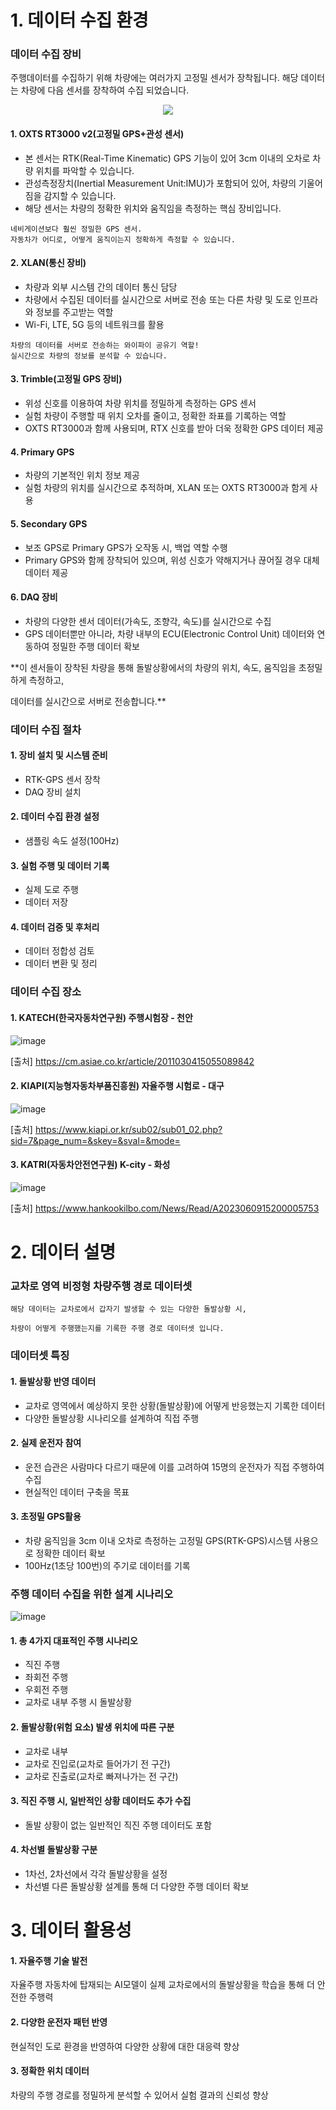 # 1. 데이터 수집 환경
### 데이터 수집 장비
주행데이터를 수집하기 위해 차량에는 여러가지 고정밀 센서가 장착됩니다.
해당 데이터는 차량에 다음 센서를 장착하여 수집 되었습니다.
<p align="center">
   <img src="https://github.com/user-attachments/assets/14992b49-3b09-4bd1-bf85-03e42b45a8d4">
</p>

#### 1. OXTS RT3000 v2(고정밀 GPS+관성 센서)
- 본 센서는 RTK(Real-Time Kinematic) GPS 기능이 있어 3cm 이내의 오차로 차량 위치를 파악할 수 있습니다.
- 관성측정장치(Inertial Measurement Unit:IMU)가 포함되어 있어, 차량의 기울어짐을 감지할 수 있습니다.
- 해당 센서는 차량의 정확한 위치와 움직임을 측정하는 핵심 장비입니다.
```text
네비게이션보다 훨씬 정밀한 GPS 센서.
자동차가 어디로, 어떻게 움직이는지 정확하게 측정할 수 있습니다.
```

#### 2. XLAN(통신 장비)
- 차량과 외부 시스템 간의 데이터 통신 담당
- 차량에서 수집된 데이터를 실시간으로 서버로 전송 또는 다른 차량 및 도로 인프라와 정보를 주고받는 역할
- Wi-Fi, LTE, 5G 등의 네트워크를 활용
```text
차량의 데이터를 서버로 전송하는 와이파이 공유기 역할!
실시간으로 차량의 정보를 분석할 수 있습니다.
```  

#### 3. Trimble(고정밀 GPS 장비)
- 위성 신호를 이용하여 차량 위치를 정밀하게 측정하는 GPS 센서
- 실험 차량이 주행할 때 위치 오차를 줄이고, 정확한 좌표를 기록하는 역할
- OXTS RT3000과 함께 사용되며, RTX 신호를 받아 더욱 정확한 GPS 데이터 제공

#### 4. Primary GPS
- 차량의 기본적인 위치 정보 제공
- 실험 차량의 위치를 실시간으로 추적하며, XLAN 또는 OXTS RT3000과 함게 사용
  
#### 5. Secondary GPS
- 보조 GPS로 Primary GPS가 오작동 시, 백업 역할 수행
- Primary GPS와 함께 장착되어 있으며, 위성 신호가 약해지거나 끊어질 경우 대체 데이터 제공

#### 6. DAQ 장비
- 차량의 다양한 센서 데이터(가속도, 조향각, 속도)를 실시간으로 수집
- GPS 데이터뿐만 아니라, 차량 내부의 ECU(Electronic Control Unit) 데이터와 연동하여
  정밀한 주행 데이터 확보

**이 센서들이 장착된 차량을 통해 돌발상황에서의 차량의 위치, 속도, 움직임을 초정밀하게 측정하고,

데이터를 실시간으로 서버로 전송합니다.**

### 데이터 수집 절차

#### 1. 장비 설치 및 시스템 준비
- RTK-GPS 센서 장착
- DAQ 장비 설치

#### 2. 데이터 수집 환경 설정
- 샘플링 속도 설정(100Hz)

#### 3. 실험 주행 및 데이터 기록
- 실제 도로 주행
- 데이터 저장
#### 4. 데이터 검증 및 후처리
- 데이터 정합성 검토
- 데이터 변환 및 정리

### 데이터 수집 장소

#### 1. KATECH(한국자동차연구원) 주행시험장 - 천안
![image](https://github.com/user-attachments/assets/9b7da5d4-c582-4ab6-80b8-b222ce66d431)

[출처] https://cm.asiae.co.kr/article/2011030415055089842
#### 2. KIAPI(지능형자동차부품진흥원) 자율주행 시험로 - 대구
![image](https://github.com/user-attachments/assets/ee6e023f-4b5f-4515-8f69-ce6c2d889675)

[출처] https://www.kiapi.or.kr/sub02/sub01_02.php?sid=7&page_num=&skey=&sval=&mode=
#### 3. KATRI(자동차안전연구원) K-city - 화성
![image](https://github.com/user-attachments/assets/4cfb87e2-7167-4edd-bc65-5cca0603c662)

[출처] https://www.hankookilbo.com/News/Read/A2023060915200005753

# 2. 데이터 설명
### 교차로 영역 비정형 차량주행 경로 데이터셋
```text
해당 데이터는 교차로에서 갑자기 발생할 수 있는 다양한 돌발상황 시,

차량이 어떻게 주행했는지를 기록한 주행 경로 데이터셋 입니다.
```
### 데이터셋 특징

#### 1. 돌발상황 반영 데이터
- 교차로 영역에서 예상하지 못한 상황(돌발상황)에 어떻게 반응했는지 기록한 데이터
- 다양한 돌발상황 시나리오를 설계하여 직접 주행

#### 2. 실제 운전자 참여
- 운전 습관은 사람마다 다르기 때문에 이를 고려하여 15명의 운전자가 직접 주행하여 수집
- 현실적인 데이터 구축을 목표

#### 3. 초정밀 GPS활용
- 차량 움직임을 3cm 이내 오차로 측정하는 고정밀 GPS(RTK-GPS)시스템 사용으로 정확한 데이터 확보
- 100Hz(1초당 100번)의 주기로 데이터를 기록
   
### 주행 데이터 수집을 위한 설계 시나리오
![image](https://github.com/user-attachments/assets/17e289b5-a774-44ee-92ee-d088ae083b15)

#### 1. 총 4가지 대표적인 주행 시나리오
- 직진 주행
- 좌회전 주행
- 우회전 주행
- 교차로 내부 주행 시 돌발상황

#### 2. 돌발상황(위험 요소) 발생 위치에 따른 구분
- 교차로 내부
- 교차로 진입로(교차로 들어가기 전 구간)
- 교차로 진출로(교차로 빠져나가는 전 구간)

#### 3. 직진 주행 시, 일반적인 상황 데이터도 추가 수집
- 돌발 상황이 없는 일반적인 직진 주행 데이터도 포함

#### 4. 차선별 돌발상황 구분
- 1차선, 2차선에서 각각 돌발상황을 설정
- 차선별 다른 돌발상황 설계를 통해 더 다양한 주행 데이터 확보

# 3. 데이터 활용성
#### 1. 자율주행 기술 발전
자율주행 자동차에 탑재되는 AI모델이 실제 교차로에서의 돌발상황을 학습을 통해 더 안전한 주행력 
#### 2. 다양한 운전자 패턴 반영
현실적인 도로 환경을 반영하여 다양한 상황에 대한 대응력 향상
#### 3. 정확한 위치 데이터
차량의 주행 경로를 정밀하게 분석할 수 있어서 실험 결과의 신뢰성 향상
